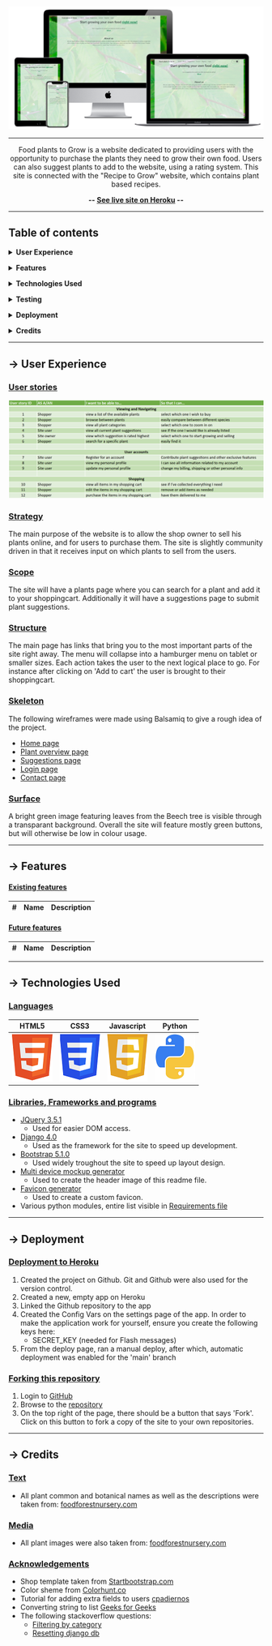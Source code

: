 <div align="center">

![Food plants to Grow](media/readme_files/responsive-mockup.png)

---

Food plants to Grow is a website dedicated to providing users with the opportunity to purchase the plants they need to grow their own food. Users can also suggest plants to add to the website, using a rating system. This site is connected with the "Recipe to Grow" website, which contains plant based recipes. 

**-- [See live site on Heroku](https://ejh-food-plants-to-grow.herokuapp.com/) --**

</div>

---

## Table of contents

**<details><summary>User Experience</summary>**
  - [User stories](#user-stories)
  - [Strategy](#strategy)
  - [Scope](#scope)
  - [Structure](#structure)
  - [Skeleton](#skeleton)
  - [Surface](#surface)
</details>

**<details><summary>Features</summary>**
  - [Existing features](#existing-features)
  - [Future features](#future-features)
</details>

**<details><summary>Technologies Used</summary>**
  - [Languages](#languages)
  - [Libraries, Frameworks and programs](#Libraries,-Frameworks-and-programs)
</details>

**<details><summary>Testing</summary>**
  - [Test documentation](https://github.com/ElkeJohannes/food-plants-to-grow/blob/main/TESTING.md)
</details>

**<details><summary>Deployment</summary>**
  - [Deployment to GitHub pages](#deployment-to-github-pages)
  - [Forking this repository](#forking-this-repository)
  - [Local deployment](#local-deployment)
</details>

**<details><summary>Credits</summary>**
  - [Text](#text)
  - [Media](#media)
  - [Acknowledgements](#acknowledgements)
</details>

---

## &rarr; **User Experience**

### **<ins>User stories</ins>**
![User stories](media/readme_files/user_stories.png)


### **<ins>Strategy</ins>**
The main purpose of the website is to allow the shop owner to sell his plants online, and for users to purchase them. The site is slightly community driven in that it receives input on which plants to sell from the users. 

### **<ins>Scope</ins>**
The site will have a plants page where you can search for a plant and add it to your shoppingcart. Additionally it will have a suggestions page to submit plant suggestions. 

### **<ins>Structure</ins>**
The main page has links that bring you to the most important parts of the site right away. The menu will collapse into a hamburger menu on tablet or smaller sizes. Each action takes the user to the next logical place to go. For instance after clicking on 'Add to cart' the user is brought to their shoppingcart. 

### **<ins>Skeleton</ins>**
The following wireframes were made using Balsamiq to give a rough idea of the project.
- [Home page](media/readme_files/wireframe_home.png)
- [Plant overview page](media/readme_files/wireframe_plants.png)
- [Suggestions page](media/readme_files/wireframe_suggestions.png)
- [Login page](media/readme_files/wireframe_login.png)
- [Contact page](media/readme_files/wireframe_contact.png)


### **<ins>Surface</ins>**
A bright green image featuring leaves from the Beech tree is visible through a transparant background. Overall the site will feature mostly green buttons, but will otherwise be low in colour usage. 

---

## &rarr; **Features**

#### **<ins>Existing features</ins>**
|#|Name|Description|
|-|-|-|


#### **<ins>Future features</ins>**
|#|Name|Description|
|-|-|-|


---

## &rarr; **Technologies Used**
### **<ins>Languages</ins>**

| <div align="center">HTML5</div> | <div align="center">CSS3</div> | <div align="center">Javascript</div> | <div align="center">Python</div> |
|-|-|-|-|
| ![html5](media/readme_files/html5.png) | ![css3](media/readme_files/css3.png) | ![javascript](media/readme_files/javascript.png) | ![python](media/readme_files/python.png) |


### **<ins>Libraries, Frameworks and programs</ins>**
- [JQuery 3.5.1](https://jquery.com/)
  * Used for easier DOM access.
- [Django 4.0](https://www.djangoproject.com/)
  * Used as the framework for the site to speed up development.  
- [Bootstrap 5.1.0](https://getbootstrap.com/docs/5.1/getting-started/introduction/)
  * Used widely troughout the site to speed up layout design.
- [Multi device mockup generator](http://techsini.com/multi-mockup/index.php)
  * Used to create the header image of this readme file.
- [Favicon generator](https://favicon.io/favicon-generator/)
  * Used to create a custom favicon.
- Various python modules, entire list visible in [Requirements file](https://github.com/ElkeJohannes/food-plants-to-grow/blob/main/requirements.txt)


---

## &rarr; **Deployment** 
### **<ins>Deployment to Heroku</ins>**
1. Created the project on Github. Git and Github were also used for the version control.
2. Created a new, empty app on Heroku
3. Linked the Github repository to the app
4. Created the Config Vars on the settings page of the app. In order to make the application work for yourself, ensure you create the following keys here:
   - SECRET_KEY (needed for Flash messages)
5. From the deploy page, ran a manual deploy, after which, automatic deployment was enabled for the 'main' branch

### **<ins>Forking this repository</ins>**
1. Login to [GitHub](https://github.com)
2. Browse to the [repository](https://github.com/ElkeJohannes/food-plants-to-grow)
3. On the top right of the page, there should be a button that says 'Fork'. Click on this button to fork a copy of the site to your own repositories.

---

## &rarr; **Credits**

### **<ins>Text</ins>**
- All plant common and botanical names as well as the descriptions were taken from: [foodforestnursery.com](https://foodforestnursery.com/product/swamp-white-oak/)

### **<ins>Media</ins>**
- All plant images were also taken from: [foodforestnursery.com](https://foodforestnursery.com/product/swamp-white-oak/)

### **<ins>Acknowledgements</ins>** 
- Shop template taken from [Startbootstrap.com](https://startbootstrap.com/template/shop-homepage)
- Color sheme from [Colorhunt.co](https://colorhunt.co/palette/125c133e7c17f4a442e8e1d9)
- Tutorial for adding extra fields to users [cpadiernos](https://cpadiernos.github.io/how-to-add-fields-to-the-user-model-in-django.html)
- Converting string to list [Geeks for Geeks](https://www.geeksforgeeks.org/python-program-convert-string-list/)
- The following stackoverflow questions:
  - [Filtering by category](https://stackoverflow.com/questions/4062955/django-foreign-key-queries)
  - [Resetting django db](https://stackoverflow.com/questions/44651760/django-db-migrations-exceptions-inconsistentmigrationhistory)